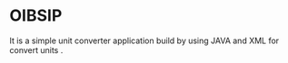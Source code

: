 # OIBSIP
It is a simple  unit converter application  build by using JAVA and XML for convert units .
